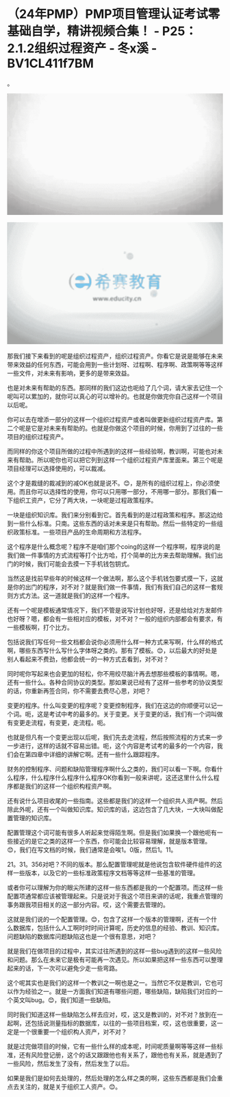 # （24年PMP）PMP项目管理认证考试零基础自学，精讲视频合集！ - P25：2.1.2组织过程资产 - 冬x溪 - BV1CL411f7BM

。

![](img/43d7957c93eae8cb7d9b162814ed7301_1.png)

![](img/43d7957c93eae8cb7d9b162814ed7301_2.png)

那我们接下来看到的呢是组织过程资产，组织过程资产。你看它是说是能够在未来带来效益的任何东西，可能会用到一些计划呀、过程啊、程序啊、政策啊等等这样一些文件，对未来有影响，更多的是带来效益。

也是对未来有帮助的东西。那同样的我们这边也呃给了几个词，请大家去记住一个呢叫可以累加的，就你可以真心的可以增补的。也就是你做完你自己这样一个项目以后呢。

你可以去在增添一部分的这样一个组织过程资产或者叫做更新组织过程资产库。第二个呢是它是对未来有帮助的。也就是你做这个项目的时候，你用到了过往的一些项目的组织过程资产。

而同样的你这个项目所做的过程中所遇到的这样一些经验啊，教训啊，可能也对未来有帮助。所以呢你也可以把它列到这样一个组织过程资产库里面来。第三个呢是项目经理可以选择使用的，可以裁减。

这个才是裁缝的裁减到的减OK也就是说不。😊，是所有的组织过程上，你必须使用。而且你可以选择性的使用，你可以只用哪一部分，不用哪一部分。那我们看一下组织工资产，它分了两大块，一块呢是过程政策程序。

一块是组织知识库。我们来分别看到它。首先看到的是过程政策和程序。那这边给到一些什么标准。只南。这些东西的话对未来是只有帮助。然后一些特定的一些组织政策标准。一些项目产品的生命周期和方法程序。

这个程序是什么概念呢？程序不是咱们那个coing的这样一个程序啊，程序说的是我们做一件事情的方式流程等打个比方哈，打个简单的比方来去帮助理解。我们出门的时候，我们可能会去摸一下手机钱包钥式。

当然这是找前早些年的时候这样一个做法啊，那么这个手机钱包要式摸一下，这就是你的出门的程序，对不对？就是我们做一件事情，我们有我们自己的这样一套规则方式方法。这一道就是我们的这样一个程序。

还有一个呢是模板通常情况下，我们不管是说写计划也好呀，还是给给对方发邮件也好呀？嗯，都会有一些相对应的模板，对不对？一般的组织内部都会有要求，有一些模板啊，打个比方。

包括说我们写任何一些文档都会说你必须用什么样一种方式来写啊，什么样的格式啊，哪些东西写什么写什么字体呀之类的。那有了模板。😊，以后最大的好处是别人看起来不费劲，他都会统一的一种方式去看到，对不对？

同时呢你写起来也会更加的轻松，你不用绞尽脑汁再去想那些模板的事情啊。嗯，还有一些什么。各种合同协议的类型。那如果说已经有了这样一些参考的协议类型的话，你重新再签合同，你不需要去费尽心思，对吧？

变更的程序。什么叫变更的程序呢？变更控制程序，我们在这边的你顺便可以记一个词。呃，这是考试中考的最多的。关于变更。关于变更的话，我们有一个词叫做有变更走流程，有变更，走流程。呃。

也就是但凡有一个变更出现以后呢，我们先去走流程，然后按照流程的方式来一步一步进行，这样的话就不容易出错。呃，这个内容是考试考的最多的一个内容，我们会在第四章中详细的讲解它啊。还有一些什么跟踪程序。

财务的控制程序、问题和缺陷管理程序啊什么之类的，我们可以看一下啊。你看什么程序，什么程序什么程序什么程序OK你看到一般来讲呢，这还这里什么什么程序都是我们的这样一个组织构程资产啊。

还有说什么项目收尾的一些指南。这些都是我们的这样一个组织共人资产啊。然后除此外呢，还有一个叫做知识库。知识库的话，这边包含了几大块，一大块叫做配置管理的知识库。

配置管理这个词可能有很多人听起来觉得陌生啊。但是我们如果换一个跟他呃有一些接近的是它之类的这样一个东西，你可能会比较容易理解，就是版本管理。😊，我们在写文档的时候，我们通常是会唉1。0版，然后1。11。

21。31。356对吧？不同的版本。那么配置管理呢就是他说包含软件硬件组件的这样一些版本，以及它的一些标准政策程序文档等等这样一些基准的管理。

或者你可以理解为你的眼尖所建的这样一些东西都是我的一个配置项。而这样一些配置项通常都应该被管理起来。只是说对于我这个项目来讲的话呢，我重点管理的事务跟我项目相关的这一部分内容。哎，这个需要去管理的。

这就是我们说的一个配置管理。😊，包含了这样一个版本的管理啊，还有一个什么数据库，包括什么人工啊时时时间计算呢，历史的信息的经验、教训、知识库。问题缺陷的数据库问题缺陷这也是一个很有意思，对吧？

就是我们在做项目的过程中，其实过往所遇到的这样一些bug遇到的这样一些风险和问题。那么在未来它是极有可能再一次遇见。所以如果把这样一些东西可以整理起来的话，下一次可以避免少走一些弯路。

这个呢其实也是我们的这样一个教训之一啊也是之一。当然它不仅是教训，它也可以作为经验之一。就是一方面我们知道有哪些问题，哪些缺陷，缺陷我们对应的一个英文叫bug。😊，我们知道一些缺陷。

同时我们知道这样一些缺陷怎么样去应对，哎，这又是教训的，对不对？放到在一起啊，还包括说测量指标的数据库，以往的一些项目档案，哎，这也很重要，这一定是一个很重要一个组织构人资产，对不对？

就是过完做项目的时候，它有一些什么样的成本呢，时间呢质量啊等等这样一些标准，还有风险登记册，这个的话又跟跟他也有关系了，跟他也有关系，就是遇到了一些风险，然后发生了没有，然后发生了以后。

如果是我们是如何去处理的，然后处理的怎么样之类的啊，这些东西都是我们会重点去关注的，就是关于组织工人资产。😊。

